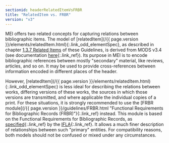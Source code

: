 ```yaml
---
sectionid: headerRelatedItemVsFRBR
title: "RelatedItem vs. FRBR"
version: "v3"
---
```





 MEI offers two related concepts for capturing relations between bibliographic items.
The
model of [relatedItem](/{{ page.version }}/elements/relatedItem.html){:.link_odd_elementSpec}, as described in chapter <a class="link_ptr" title="Related Items" href="/{{ page.version }}/guidelines/shared.html#sharedRelatedItemDesc">1.3.7 Related Items</a> of these Guidelines, is derived from MODS v3.4 (see
documentation [here](http://www.loc.gov/standards/mods/v3/mods-userguide-elements.html#relateditem){:.link_ref}). Its purpose in MEI is to encode bibliographic references between mostly
"secondary" material, like reviews, articles, and so on. It may be used to provide
cross-references between information encoded in different places of the header. 


 However, [relatedItem](/{{ page.version }}/elements/relatedItem.html){:.link_odd_elementSpec} is less ideal for describing the relations
between works, differing versions of these works, the sources in which those versions
are
transmitted, and where applicable the individual copies of a print. For these situations,
it
is strongly recommended to use the [FRBR module](/{{ page.version }}/guidelines/FRBR.html "Functional Requirements for Bibliographic Records (FRBR)"){:.link_ref} instead. This module
is based on the Functional Requirements for Bibliographic Records, as [specified](http://www.ifla.org/publications/functional-requirements-for-bibliographic-records){:.link_ref} by the [IFLA](http://www.ifla.org){:.link_ref}. It allows a much finer
description of relationships between such "primary" entities. For compatibility reasons,
both
models should not be confused or mixed under any circumstances. 

